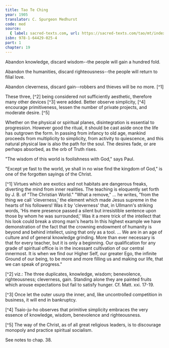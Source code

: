 ```yaml
---
title: Tao Te Ching
year: 1905
translator: C. Spurgeon Medhurst
code: med
source:
  { label: sacred-texts.com, url: https://sacred-texts.com/tao/mt/index.htm }
isbn: 978-1-64429-025-4
part: 1
chapter: 19
---
```


Abandon knowledge, discard wisdom--the people will gain a hundred fold.

Abandon the humanities, discard righteousness--the people will return to filial love.

Abandon cleverness, discard gain--robbers and thieves will be no more. [^1]

These three, [^2] being considered not sufficiently aesthetic, therefore many other devices [^3] were added. Better observe simplicity, [^4] encourage primitiveness, lessen the number of private projects, and moderate desire. [^5]

Whether on the physical or spiritual planes, disintegration is essential to progression. However good the ritual, it should be cast aside once the life has outgrown the form. In passing from infancy to old age, mankind proceeds from multiplicity to simplicity, from activity to quiescence, and this natural physical law is also the path for the soul. The desires fade, or are perhaps absorbed, as the orb of Truth rises.

"The wisdom of this world is foolishness with God," says Paul.

"Except ye fast to the world, ye shall in no wise find the kingdom of God," is one of the forgotten sayings of the Christ.

[^1] Virtues which are exotics and not habitats are dangerous freaks, diverting the mind from inner realities. The teaching is eloquently set forth by J. B. of "The Christian World." "What a remove," ... he writes, "from the thing we call 'cleverness,' the element which made Jesus supreme in the hearts of his followers! Was it by 'cleverness' that, in Ullmann's striking words, 'His mere presence passed a silent but irresistible sentence upon those by whom he was surrounded,' Was it a mere trick of the intellect that his look could break a strong man's hearts In this highest example we have demonstration of the fact that the crowning endowment of humanity is beyond and behind intellect, using that only as a tool. ... We are in an age of culture and of general knowledge grinding. More than ever necessary is that for every teacher, but it is only a beginning. Our qualification for any grade of spiritual office is in the incessant cultivation of our central innermost. It is when we find our Higher Self, our greater Ego, the infinite Ground of our being, to be more and more filling us and making our life, that we can speak of progress."

[^2] viz.: The three duplicates, knowledge, wisdom; benevolence, righteousness; cleverness, gain. Standing alone they are painted fruits which arouse expectations but fail to satisfy hunger. Cf. Matt. xxi. 17-19.

[^3] Once let the outer usurp the inner, and, like uncontrolled competition in business, it will end in bankruptcy.

[^4] Tsaio-ju-ho observes that primitive simplicity embraces the very essence of knowledge, wisdom, benevolence and righteousness.

[^5] The way of the Christ, as of all great religious leaders, is to discourage monopoly and practice spiritual socialism.

See notes to chap. 38.
